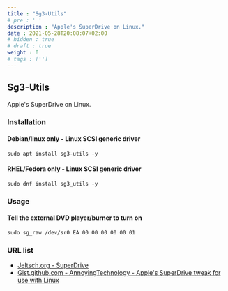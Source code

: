 ```yaml
---
title : "Sg3-Utils"
# pre : ' '
description : "Apple's SuperDrive on Linux."
date : 2021-05-28T20:08:07+02:00
# hidden : true
# draft : true
weight : 0
# tags : ['']
---
```


## Sg3-Utils

Apple's SuperDrive on Linux.

### Installation

#### Debian/linux only - Linux SCSI generic driver

```plain
sudo apt install sg3-utils -y
```

#### RHEL/Fedora only - Linux SCSI generic driver

```plain
sudo dnf install sg3_utils -y
```

### Usage

#### Tell the external DVD player/burner to turn on

```plain
sudo sg_raw /dev/sr0 EA 00 00 00 00 00 01
```

### URL list

* [Jeltsch.org - SuperDrive](https://jeltsch.org/SuperDrive)
* [Gist.github.com - AnnoyingTechnology - Apple's SuperDrive tweak for use with Linux](https://gist.github.com/AnnoyingTechnology/dbaae864822cf08372f0aafe64a63477)
